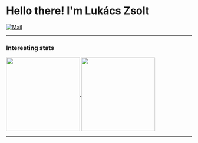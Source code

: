 # Hello there! I'm Lukács Zsolt
[![Mail](https://img.shields.io/badge/-rockdonald2@gmail.com-gray?style=flat&logo=gmail&logoColor=red)](mailto:rockdonald2@gmail.com)

---

### Interesting stats
<a href="https://github.com/rockdonald2">
  <img height=200 align="center" src="https://github-readme-stats.vercel.app/api?username=rockdonald2" />
</a>
<a href="https://github.com/rockdonald2">
  <img height=200 align="center" src="https://github-readme-stats.vercel.app/api/top-langs?username=rockdonald2&layout=compact&langs_count=8&card_width=320" />
</a>

---
